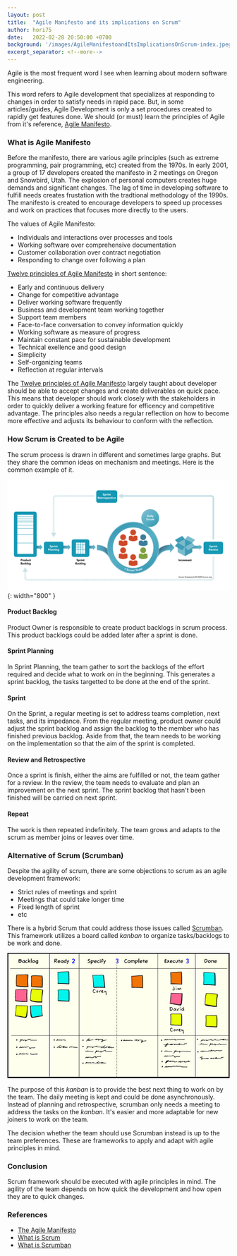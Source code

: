 ```yaml
---
layout: post
title:  "Agile Manifesto and its implications on Scrum"
author: hori75
date:   2022-02-28 20:50:00 +0700
background: '/images/AgileManifestoandItsImplicationsOnScrum-index.jpeg'
excerpt_separator: <!--more-->
---
```

Agile is the most frequent word I see when learning about modern software engineering.
<!--more-->
This word refers to Agile development that specializes at responding to changes in order to satisfy needs in rapid pace.
But, in some articles/guides, Agile Development is only a set procedures created to rapidly get features done.
We should (or must) learn the principles of Agile from it's reference, [Agile Manifesto](https://agilemanifesto.org/). 

### What is Agile Manifesto

Before the manifesto, there are various agile principles (such as extreme programming, pair programming, etc) created from the 1970s.
In early 2001, a group of 17 developers created the manifesto in 2 meetings on Oregon and Snowbird, Utah.
The explosion of personal computers creates huge demands and significant changes.
The lag of time in developing software to fulfill needs creates frustation with the tradtional methodology of the 1990s. 
The manifesto is created to encourage developers to speed up processes and work on practices that focuses more directly to the users.

The values of Agile Manifesto:
- Individuals and interactions over processes and tools
- Working software over comprehensive documentation
- Customer collaboration over contract negotiation
- Responding to change over following a plan

[Twelve principles of Agile Manifesto](https://agilemanifesto.org/principles.html) in short sentence:
- Early and continuous delivery
- Change for competitive advantage
- Deliver working software frequently
- Business and development team working together
- Support team members
- Face-to-face conversation to convey information quickly
- Working software as measure of progress
- Maintain constant pace for sustainable development
- Technical exellence and good design
- Simplicity
- Self-organizing teams
- Reflection at regular intervals

The [Twelve principles of Agile Manifesto](https://agilemanifesto.org/principles.html) largely taught about developer should be 
able to accept changes and create deliverables on quick pace. This means that developer should work closely with the stakeholders
in order to quickly deliver a working feature for efficency and competitive advantage. The principles also needs a regular 
reflection on how to become more effective and adjusts its behaviour to conform with the reflection.

### How Scrum is Created to be Agile

The scrum process is drawn in different and sometimes large graphs.
But they share the common ideas on mechanism and meetings.
Here is the common example of it.

![Scrum Process](/images/scrumorg-scrum-framework-3000.png){: width="800" }

#### Product Backlog

Product Owner is responsible to create product backlogs in scrum process. 
This product backlogs could be added later after a sprint is done.

#### Sprint Planning

In Sprint Planning, the team gather to sort the backlogs of the effort required and decide what to work on in the beginning.
This generates a sprint backlog, the tasks targetted to be done at the end of the sprint.

#### Sprint

On the Sprint, a regular meeting is set to address teams completion, next tasks, and its impedance.
From the regular meeting, product owner could adjust the sprint backlog and assign the backlog to the member who has finished previous backlog.
Aside from that, the team needs to be working on the implementation so that the aim of the sprint is completed.

#### Review and Retrospective

Once a sprint is finish, either the aims are fulfilled or not, the team gather for a review.
In the review, the team needs to evaluate and plan an improvement on the next sprint.
The sprint backlog that hasn't been finished will be carried on next sprint.

#### Repeat

The work is then repeated indefinitely. The team grows and adapts to the scrum as member joins or leaves over time.

### Alternative of Scrum (Scrumban)

Despite the agility of scrum, there are some objections to scrum as an agile development framework:

- Strict rules of meetings and sprint
- Meetings that could take longer time
- Fixed length of sprint
- etc

There is a hybrid Scrum that could address those issues called [Scrumban](https://www.agilealliance.org/scrumban/).
This framework utilizes a board called *kanban* to organize tasks/backlogs to be work and done.

![Scrumban's kanban](/images/scrumban-kanban.jpg)

The purpose of this *kanban* is to provide the best next thing to work on by the team.
The daily meeting is kept and could be done asynchronously.
Instead of planning and retrospective, scrumban only needs a meeting to address the tasks on the *kanban*.
It's easier and more adaptable for new joiners to work on the team.

The decision whether the team should use Scrumban instead is up to the team preferences.
These are frameworks to apply and adapt with agile principles in mind.

### Conclusion

Scrum framework should be executed with agile principles in mind.
The agility of the team depends on how quick the development and how open they are to quick changes.

### References

- [The Agile Manifesto](https://agilemanifesto.org/)
- [What is Scrum](https://www.scrum.org/resources/what-is-scrum)
- [What is Scrumban](https://www.agilealliance.org/scrumban/)
